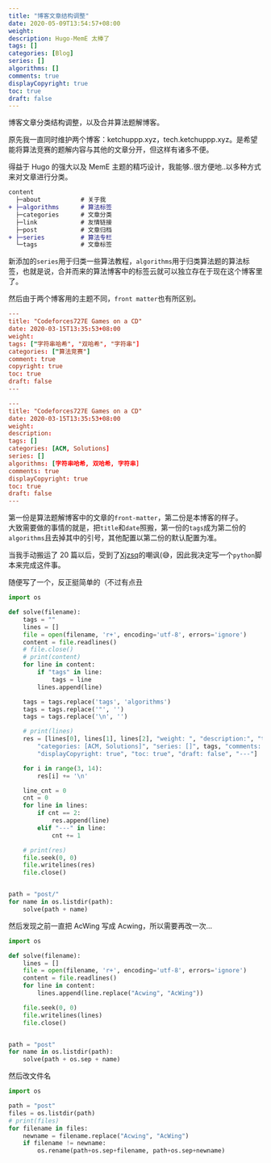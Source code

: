 ```yaml
---
title: "博客文章结构调整"
date: 2020-05-09T13:54:57+08:00
weight: 
description: Hugo-MemE 太棒了
tags: []
categories: [Blog]
series: []
algorithms: []
comments: true
displayCopyright: true
toc: true
draft: false
---
```


博客文章分类结构调整，以及合并算法题解博客。

<!--more-->

原先我一直同时维护两个博客：ketchuppp.xyz，tech.ketchuppp.xyz。是希望能将算法竞赛的题解内容与其他的文章分开，但这样有诸多不便。  

得益于 Hugo 的强大以及 MemE 主题的精巧设计，我能够..很方便地..以多种方式来对文章进行分类。

```diff
content
  ├─about           # 关于我
+ ├─algorithms      # 算法标签 
  ├─categories      # 文章分类
  ├─link            # 友情链接
  ├─post            # 文章归档
+ ├─series          # 算法专栏
  └─tags            # 文章标签
```

新添加的`series`用于归类一些算法教程，`algorithms`用于归类算法题的算法标签，也就是说，合并而来的算法博客中的标签云就可以独立存在于现在这个博客里了。

然后由于两个博客用的主题不同，`front matter`也有所区别。

```toml
---
title: "Codeforces727E Games on a CD"
date: 2020-03-15T13:35:53+08:00
weight:
tags: ["字符串哈希", "双哈希", "字符串"]
categories: ["算法竞赛"]
comment: true
copyright: true
toc: true
draft: false
---
```

```toml
---
title: "Codeforces727E Games on a CD"
date: 2020-03-15T13:35:53+08:00
weight: 
description:
tags: []
categories: [ACM, Solutions]
series: []
algorithms: [字符串哈希, 双哈希, 字符串]
comments: true
displayCopyright: true
toc: true
draft: false
---
```

第一份是算法题解博客中的文章的`front-matter`，第二份是本博客的样子。  
大致需要做的事情的就是，把`title`和`date`照搬，第一份的`tags`成为第二份的`algorithms`且去掉其中的引号，其他配置以第二份的默认配置为准。

当我手动搬运了 20 篇以后，受到了[Xjzsq](https://xjzsq.xyz/)的嘲讽(:sweat_smile:，因此我决定写一个`python`脚本来完成这件事。

随便写了一个，反正挺简单的（不过有点丑

```python
import os

def solve(filename):
    tags = ""
    lines = []
    file = open(filename, 'r+', encoding='utf-8', errors='ignore')
    content = file.readlines()
    # file.close()
    # print(content)
    for line in content:
        if "tags" in line:
            tags = line
        lines.append(line)

    tags = tags.replace('tags', 'algorithms')
    tags = tags.replace('"', '')
    tags = tags.replace('\n', '')

    # print(lines)
    res = [lines[0], lines[1], lines[2], "weight: ", "description:", "tags: []",
        "categories: [ACM, Solutions]", "series: []", tags, "comments: true",
        "displayCopyright: true", "toc: true", "draft: false", "---"]

    for i in range(3, 14):
        res[i] += '\n'

    line_cnt = 0
    cnt = 0
    for line in lines:
        if cnt == 2:
            res.append(line)
        elif "---" in line:
            cnt += 1

    # print(res)
    file.seek(0, 0)
    file.writelines(res)
    file.close()


path = "post/"
for name in os.listdir(path):
    solve(path + name)
```

然后发现之前一直把 AcWing 写成 Acwing，所以需要再改一次...
```python
import os

def solve(filename):
    lines = []
    file = open(filename, 'r+', encoding='utf-8', errors='ignore')
    content = file.readlines()
    for line in content:
        lines.append(line.replace("Acwing", "AcWing"))

    file.seek(0, 0)
    file.writelines(lines)
    file.close()


path = "post"
for name in os.listdir(path):
    solve(path + os.sep + name)
```

然后改文件名

```python
import os

path = "post"
files = os.listdir(path)
# print(files)
for filename in files:
	newname = filename.replace("Acwing", "AcWing")
	if filename != newname:
		os.rename(path+os.sep+filename, path+os.sep+newname)
```
